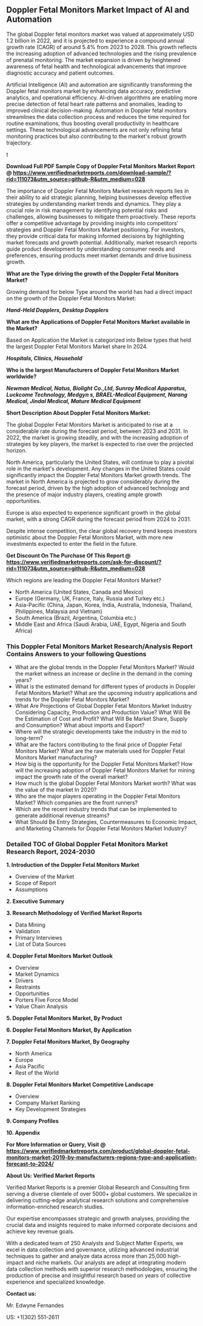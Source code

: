 <h2>Doppler Fetal Monitors Market Impact of AI and Automation</h2><p>The global Doppler fetal monitors market was valued at approximately USD 1.2 billion in 2022, and it is projected to experience a compound annual growth rate (CAGR) of around 5.4% from 2023 to 2028. This growth reflects the increasing adoption of advanced technologies and the rising prevalence of prenatal monitoring. The market expansion is driven by heightened awareness of fetal health and technological advancements that improve diagnostic accuracy and patient outcomes.</p><p>Artificial Intelligence (AI) and automation are significantly transforming the Doppler fetal monitors market by enhancing data accuracy, predictive analytics, and operational efficiency. AI-driven algorithms are enabling more precise detection of fetal heart rate patterns and anomalies, leading to improved clinical decision-making. Automation in Doppler fetal monitors streamlines the data collection process and reduces the time required for routine examinations, thus boosting overall productivity in healthcare settings. These technological advancements are not only refining fetal monitoring practices but also contributing to the market's robust growth trajectory.</p>t</p><p id="" class=""><strong>Download Full PDF Sample Copy of Doppler Fetal Monitors Market Report @ <a href="https://www.verifiedmarketreports.com/download-sample/?rid=111073&utm_source=github-R&utm_medium=028" target="_blank">https://www.verifiedmarketreports.com/download-sample/?rid=111073&utm_source=github-R&utm_medium=028</a></strong></p><p>The importance of&nbsp;Doppler Fetal Monitors Market research reports lies in their ability to aid strategic planning, helping businesses develop effective strategies by understanding market trends and dynamics. They play a crucial role in risk management by identifying potential risks and challenges, allowing businesses to mitigate them proactively. These reports offer a competitive advantage by providing insights into competitors' strategies and Doppler Fetal Monitors Market positioning. For investors, they provide critical data for making informed decisions by highlighting market forecasts and growth potential. Additionally, market research reports guide product development by understanding consumer needs and preferences, ensuring products meet market demands and drive business growth.</p><p><strong>What are the&nbsp;Type driving the growth of the Doppler Fetal Monitors Market?</strong></p><p id="" class="">Growing demand for below Type around the world has had a direct impact on the growth of the Doppler Fetal Monitors Market:</p><em><strong>Hand-Held Dopplers, Desktop Dopplers</strong></em></p><strong>What are the&nbsp;Applications&nbsp;of Doppler Fetal Monitors Market available in the Market?</strong></p><p id="" class="">Based on Application the Market is categorized into Below types that held the largest Doppler Fetal Monitors Market share In 2024.</p><em><strong>Hospitals, Clinics, Household</strong></em></p><strong>Who is the largest Manufacturers of Doppler Fetal Monitors Market worldwide?</strong></p><p><em><strong>Newman Medical, Natus, Biolight Co.,Ltd, Sunray Medical Apparatus, Luckcome Technology, Medgyn s, BRAEL-Medical Equipment, Narang Medical, Jindal Medical, Mature Medical Equipment</strong></em></p><p id="" class=""><strong>Short Description About Doppler Fetal Monitors Market:</strong></p><p>The global Doppler Fetal Monitors Market is anticipated to rise at a considerable rate during the forecast period, between 2023 and 2031. In 2022, the market is growing steadily, and with the increasing adoption of strategies by key players, the market is expected to rise over the projected horizon.</p><p>North America, particularly the United States, will continue to play a pivotal role in the market's development. Any changes in the United States could significantly impact the Doppler Fetal Monitors Market growth trends. The market in North America is projected to grow considerably during the forecast period, driven by the high adoption of advanced technology and the presence of major industry players, creating ample growth opportunities.</p><p>Europe is also expected to experience significant growth in the global market, with a strong CAGR during the forecast period from 2024 to 2031.</p><p>Despite intense competition, the clear global recovery trend keeps investors optimistic about the Doppler Fetal Monitors Market, with more new investments expected to enter the field in the future.</p><p id="" class=""><strong>Get Discount On The Purchase Of This Report @ <a href="https://www.verifiedmarketreports.com/ask-for-discount/?rid=111073&utm_source=github-R&utm_medium=028" target="_blank">https://www.verifiedmarketreports.com/ask-for-discount/?rid=111073&utm_source=github-R&utm_medium=028</a></strong></p>Which regions are leading the Doppler Fetal Monitors Market?</p><ul><li>North America (United States, Canada and Mexico)</li><li>Europe (Germany, UK, France, Italy, Russia and Turkey etc.)</li><li>Asia-Pacific (China, Japan, Korea, India, Australia, Indonesia, Thailand, Philippines, Malaysia and Vietnam)</li><li>South America (Brazil, Argentina, Columbia etc.)</li><li>Middle East and Africa (Saudi Arabia, UAE, Egypt, Nigeria and South Africa)</li></ul><h3 id="" class="">This Doppler Fetal Monitors Market Research/Analysis Report Contains Answers to your following Questions</h3><ul><li>What are the global trends in the Doppler Fetal Monitors Market? Would the market witness an increase or decline in the demand in the coming years?</li><li>What is the estimated demand for different types of products in Doppler Fetal Monitors Market? What are the upcoming industry applications and trends for the Doppler Fetal Monitors Market?</li><li>What Are Projections of Global Doppler Fetal Monitors Market Industry Considering Capacity, Production and Production Value? What Will Be the Estimation of Cost and Profit? What Will Be Market Share, Supply and Consumption? What about imports and Export?</li><li>Where will the strategic developments take the industry in the mid to long-term?</li><li>What are the factors contributing to the final price of Doppler Fetal Monitors Market? What are the raw materials used for Doppler Fetal Monitors Market manufacturing?</li><li>How big is the opportunity for the Doppler Fetal Monitors Market? How will the increasing adoption of Doppler Fetal Monitors Market for mining impact the growth rate of the overall market?</li><li>How much is the global Doppler Fetal Monitors Market worth? What was the value of the market In 2020?</li><li>Who are the major players operating in the Doppler Fetal Monitors Market? Which companies are the front runners?</li><li>Which are the recent industry trends that can be implemented to generate additional revenue streams?</li><li>What Should Be Entry Strategies, Countermeasures to Economic Impact, and Marketing Channels for Doppler Fetal Monitors Market Industry?</li></ul><h3 id="" class="">Detailed TOC of Global Doppler Fetal Monitors Market Research Report, 2024-2030</h3><p id="" class=""><strong>1. Introduction of the Doppler Fetal Monitors Market</strong></p><ul><li>Overview of the Market</li><li>Scope of Report</li><li>Assumptions</li></ul><p id="" class=""><strong>2. Executive Summary</strong></p><p id="" class=""><strong>3. Research Methodology of Verified Market Reports</strong></p><ul><li>Data Mining</li><li>Validation</li><li>Primary Interviews</li><li>List of Data Sources</li></ul><p id="" class=""><strong>4. Doppler Fetal Monitors Market Outlook</strong></p><ul><li>Overview</li><li>Market Dynamics</li><li>Drivers</li><li>Restraints</li><li>Opportunities</li><li>Porters Five Force Model</li><li>Value Chain Analysis</li></ul><p id="" class=""><strong>5. Doppler Fetal Monitors Market, By Product</strong></p><p id="" class=""><strong>6. Doppler Fetal Monitors Market, By Application</strong></p><p id="" class=""><strong>7. Doppler Fetal Monitors Market, By Geography</strong></p><ul><li>North America</li><li>Europe</li><li>Asia Pacific</li><li>Rest of the World</li></ul><p id="" class=""><strong>8. Doppler Fetal Monitors Market Competitive Landscape</strong></p><ul><li>Overview</li><li>Company Market Ranking</li><li>Key Development Strategies</li></ul><p id="" class=""><strong>9. Company Profiles</strong></p><p id="" class=""><strong>10. Appendix</strong></p><p id="" class=""><strong>For More Information or Query, Visit @ <a href="https://www.verifiedmarketreports.com/product/global-doppler-fetal-monitors-market-2019-by-manufacturers-regions-type-and-application-forecast-to-2024/" target="_blank">https://www.verifiedmarketreports.com/product/global-doppler-fetal-monitors-market-2019-by-manufacturers-regions-type-and-application-forecast-to-2024/</a></strong></p><p id="" class=""><strong>About Us: Verified Market Reports</strong></p><p id="" class="">Verified Market Reports is a premier Global Research and Consulting firm serving a diverse clientele of over 5000+ global customers. We specialize in delivering cutting-edge analytical research solutions and comprehensive information-enriched research studies.</p><p id="" class="">Our expertise encompasses strategic and growth analyses, providing the crucial data and insights required to make informed corporate decisions and achieve key revenue goals.</p><p id="" class="">With a dedicated team of 250 Analysts and Subject Matter Experts, we excel in data collection and governance, utilizing advanced industrial techniques to gather and analyze data across more than 25,000 high-impact and niche markets. Our analysts are adept at integrating modern data collection methods with superior research methodologies, ensuring the production of precise and insightful research based on years of collective experience and specialized knowledge.</p><p id="" class=""><strong>Contact us:</strong></p><p id="" class="">Mr. Edwyne Fernandes</p><p id="" class="">US: +1(302) 551-2611</p>
